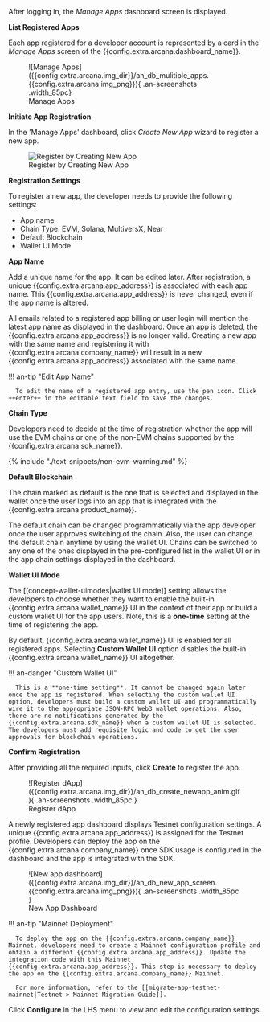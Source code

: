After logging in, the *Manage Apps* dashboard screen is displayed. 

**List Registered Apps**

Each app registered for a developer account is represented by a card in the *Manage Apps* screen of the {{config.extra.arcana.dashboard_name}}.

<figure markdown="span">
  ![Manage Apps]({{config.extra.arcana.img_dir}}/an_db_mulitiple_apps.{{config.extra.arcana.img_png}}){ .an-screenshots .width_85pc}
  <figcaption>Manage Apps</figcaption>
</figure>

**Initiate App Registration**

In the 'Manage Apps' dashboard, click *Create New App* wizard to register a new app.

<figure markdown="span">
  <img class="an-screenshots width_85pc" src="{{config.extra.arcana.img_dir}}/dashboard_newappwizard.{{config.extra.arcana.img_png}}" alt="Register by Creating New App"/> 
  <figcaption>Register by Creating New App</figcaption>
</figure>

**Registration Settings**

To register a new app, the developer needs to provide the following settings: 

* App name
* Chain Type: EVM, Solana, MultiversX, Near
* Default Blockchain
* Wallet UI Mode

**App Name**

Add a unique name for the app. It can be edited later. After registration, a unique {{config.extra.arcana.app_address}} is associated with each app name. This {{config.extra.arcana.app_address}} is never changed, even if the app name is altered.

All emails related to a registered app billing or user login will mention the latest app name as displayed in the dashboard. Once an app is deleted, the {{config.extra.arcana.app_address}} is no longer valid. Creating a new app with the same name and registering it with {{config.extra.arcana.company_name}} will result in a new {{config.extra.arcana.app_address}} associated with the same name.

!!! an-tip "Edit App Name"

      To edit the name of a registered app entry, use the pen icon. Click ++enter++ in the editable text field to save the changes.

**Chain Type**

Developers need to decide at the time of registration whether the app will use the EVM chains or one of the non-EVM chains supported by the {{config.extra.arcana.sdk_name}}.

{% include "./text-snippets/non-evm-warning.md" %}

**Default Blockchain**

The chain marked as default is the one that is selected and displayed in the wallet once the user logs into an app that is integrated with the {{config.extra.arcana.product_name}}.

The default chain can be changed programmatically via the app developer once the user approves switching of the chain. Also, the user can change the default chain anytime by using the wallet UI. Chains can be switched to any one of the ones displayed in the pre-configured list in the wallet UI or in the app chain settings displayed in the dashboard.

**Wallet UI Mode**

The [[concept-wallet-uimodes|wallet UI mode]] setting allows the developers to choose whether they want to enable the built-in {{config.extra.arcana.wallet_name}} UI in the context of their app or build a custom wallet UI for the app users. Note, this is a **one-time** setting at the time of registering the app.

By default, {{config.extra.arcana.wallet_name}} UI is enabled for all registered apps. Selecting **Custom Wallet UI** option disables the built-in {{config.extra.arcana.wallet_name}} UI altogether.

!!! an-danger "Custom Wallet UI"

      This is a **one-time setting**. It cannot be changed again later once the app is registered. When selecting the custom wallet UI option, developers must build a custom wallet UI and programmatically wire it to the appropriate JSON-RPC Web3 wallet operations. Also, there are no notifications generated by the {{config.extra.arcana.sdk_name}} when a custom wallet UI is selected. The developers must add requisite logic and code to get the user approvals for blockchain operations.

**Confirm Registration**

After providing all the required inputs, click **Create** to register the app.

<figure markdown="span">
  ![Register dApp]({{config.extra.arcana.img_dir}}/an_db_create_newapp_anim.gif){ .an-screenshots .width_85pc }
  <figcaption>Register dApp</figcaption>
</figure>

A newly registered app dashboard displays Testnet configuration settings. A unique {{config.extra.arcana.app_address}} is assigned for the Testnet profile. Developers can deploy the app on the {{config.extra.arcana.company_name}} once SDK usage is configured in the dashboard and the app is integrated with the SDK.

<figure markdown="span">
  ![New app dashboard]({{config.extra.arcana.img_dir}}/an_db_new_app_screen.{{config.extra.arcana.img_png}}){ .an-screenshots .width_85pc }
  <figcaption>New App Dashboard</figcaption>
</figure>

!!! an-tip "Mainnet Deployment" 

      To deploy the app on the {{config.extra.arcana.company_name}} Mainnet, developers need to create a Mainnet configuration profile and obtain a different {{config.extra.arcana.app_address}}. Update the integration code with this Mainnet {{config.extra.arcana.app_address}}. This step is necessary to deploy the app on the {{config.extra.arcana.company_name}} Mainnet. 
      
      For more information, refer to the [[migrate-app-testnet-mainnet|Testnet > Mainnet Migration Guide]].

Click **Configure** in the  LHS menu to view and edit the configuration settings.

